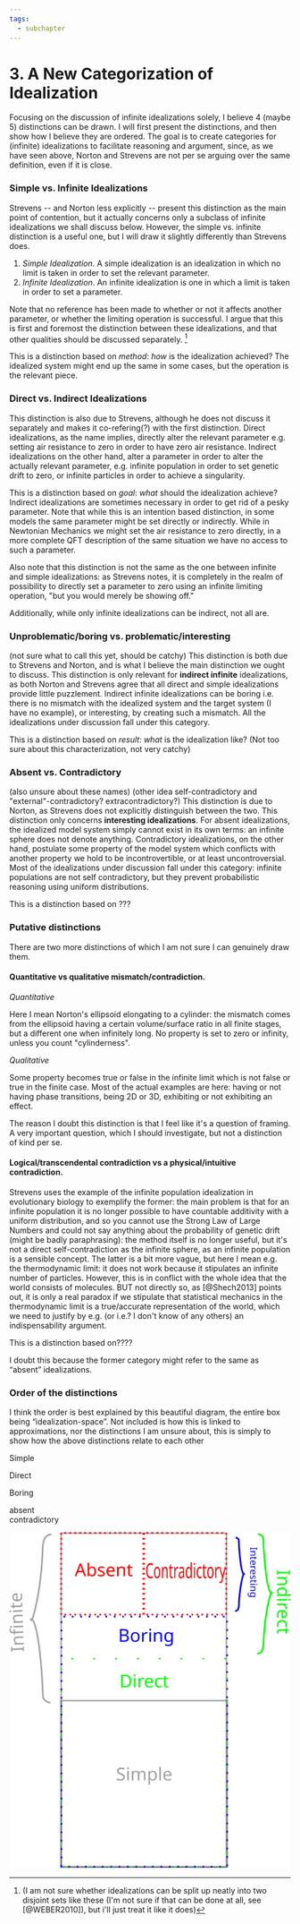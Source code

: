 ```yaml
---
tags:
  - subchapter
---
```

# 3. A New Categorization of Idealization

Focusing on the discussion of infinite idealizations solely, I believe 4 (maybe 5) distinctions can be drawn. I will first present the distinctions, and then show how I believe they are ordered. The goal is to create categories for (infinite) idealizations to facilitate reasoning and argument, since, as we have seen above, Norton and Strevens are not per se arguing over the same definition, even if it is close.

### Simple vs. Infinite Idealizations

Strevens -- and Norton less explicitly -- present this distinction as the main point of contention, but it actually concerns only a subclass of infinite idealizations we shall discuss below. However, the simple vs. infinite distinction is a useful one, but I will draw it slightly differently than Strevens does.

1) _Simple Idealization_.
   A simple idealization is an idealization in which no limit is taken in order to set the relevant parameter.
2) _Infinite Idealization_.
   An infinite idealization is one in which a limit is taken in order to set a parameter.

Note that no reference has been made to whether or not it affects another parameter, or whether the limiting operation is successful. I argue that this is first and foremost the distinction between these idealizations, and that other qualities should be discussed separately. [^1]



This is a distinction based on _method_: _how_ is the idealization achieved? The idealized system might end up the same in some cases, but the operation is the relevant piece.

### Direct vs. Indirect Idealizations

This distinction is also due to Strevens, although he does not discuss it separately and makes it co-refering(?) with the first distinction. Direct idealizations, as the name implies, directly alter the relevant parameter e.g. setting air resistance to zero in order to have zero air resistance.  Indirect idealizations on the other hand, alter a parameter in order to alter the actually relevant parameter, e.g. infinite population in order to set genetic drift to zero, or infinite particles in order to achieve a singularity.

This is a distinction based on _goal_: _what_ should the idealization achieve? Indirect idealizations are sometimes necessary in order to get rid of a pesky parameter. Note that while this is an intention based distinction, in some models the same parameter might be set directly or indirectly. While in Newtonian Mechanics we might set the air resistance to zero directly, in a more complete QFT description of the same situation we have no access to such a parameter.

Also note that this distinction is not the same as the one between infinite and simple idealizations: as Strevens notes, it is completely in the realm of possibility to directly set a parameter to zero using an infinite limiting operation, "but you would merely be showing off."

Additionally, while only infinite idealizations can be indirect, not all are.

### Unproblematic/boring vs. problematic/interesting

(not sure what to call this yet, should be catchy)
This distinction is both due to Strevens and Norton, and is what I believe the main distinction we ought to discuss. This distinction is only relevant for **indirect infinite** idealizations, as both Norton and Strevens agree that all direct and simple idealizations provide little puzzlement. Indirect infinite idealizations can be boring i.e. there is no mismatch with the idealized system and the target system (I have no example), or interesting, by creating such a mismatch. All the idealizations under discussion fall under this category.

This is a distinction based on _result_: _what_ is the idealization like? (Not too sure about this characterization, not very catchy)

### Absent vs. Contradictory

(also unsure about these names) 
(other idea self-contradictory and "external"-contradictory? extracontradictory?)
This distinction is due to Norton, as Strevens does not explicitly distinguish between the two. This distinction only concerns **interesting idealizations**. For absent idealizations, the idealized model system simply cannot exist in its own terms: an infinite sphere does not denote anything. Contradictory idealizations, on the other hand, postulate some property of the model system which conflicts with another property we hold to be incontrovertible, or at least uncontroversial. Most of the idealizations under discussion fall under this category: infinite populations are not self contradictory, but they prevent probabilistic reasoning using uniform distributions.

This is a distinction based on ???

### Putative distinctions

There are two more distinctions of which I am not sure I can genuinely draw them.

#### Quantitative vs qualitative mismatch/contradiction.

*Quantitative*

Here I mean Norton's ellipsoid elongating to a cylinder: the mismatch comes from the ellipsoid having a certain volume/surface ratio in all finite stages, but a different one when infinitely long. No property is set to zero or infinity, unless you count "cylinderness".

*Qualitative*

Some property becomes true or false in the infinite limit which is not false or true in the finite case. Most of the actual examples are here: having or not having phase transitions, being 2D or 3D, exhibiting or not exhibiting an effect.


The reason I doubt this distinction is that I feel like it's a question of framing. A very important question, which I should investigate, but not a distinction of kind per se.

#### Logical/transcendental contradiction vs a physical/intuitive contradiction.

Strevens uses the example of the infinite population idealization in evolutionary biology to exemplify the former: the main problem is that for an infinite population it is no longer possible to have countable additivity with a uniform distribution, and so you cannot use the Strong Law of Large Numbers and could not say anything about the probability of genetic drift (might be badly paraphrasing): the method itself is no longer useful, but it's not a direct self-contradiction as the infinite sphere, as an infinite population is a sensible concept. The latter is a bit more vague, but here I mean e.g. the thermodynamic limit: it does not work because it stipulates an infinite number of particles. However, this is in conflict with the whole idea that the world consists of molecules. BUT not directly so, as [@Shech2013] points out, it is only a real paradox if we stipulate that statistical mechanics in the thermodynamic limit is a true/accurate representation of the world, which we need to justify by e.g. (or i.e.? I don't know of any others) an indispensability argument.

This is a distinction based on????

I doubt this because the former category might refer to the same as “absent” idealizations.

### Order of the distinctions

I think the order is best explained by this beautiful diagram, the entire box being “idealization-space”. Not included is how this is linked to approximations, nor the distinctions I am unsure about, this is simply to show how the above distinctions relate to each other

<div style={{display: 'flex'}}>
	<div style={{width: "75%", display: 'flex', border: '1px solid blue'}}>
		<div style={{border: '1px solid green', flexGrow: 1, display:"flex"}}>
			<div style={{border: '1px solid grey', flexGrow: 1,display:"flex", justifyContent: 'center'}}>
				<p>Simple</p>
			</div>
			<p>Direct</p>
		</div>
		<p>Boring</p>
	</div>
	<div style={{border: '1px dashed red'}}>
		<div>absent</div>
		<div>contradictory</div>
	</div>
</div>

![](../../media/idealization_distinctions.png)


[^1]: (I am not sure whether idealizations can be split up neatly into two disjoint sets like these (I'm not sure if that can be done at all, see [@WEBER2010]), but i'll just treat it like it does)  